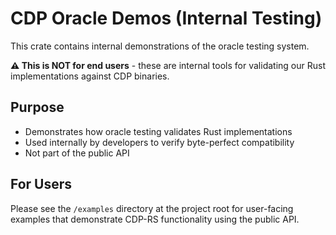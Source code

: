 # CDP Oracle Demos (Internal Testing)

This crate contains internal demonstrations of the oracle testing system. 

**⚠️ This is NOT for end users** - these are internal tools for validating our Rust implementations against CDP binaries.

## Purpose

- Demonstrates how oracle testing validates Rust implementations
- Used internally by developers to verify byte-perfect compatibility
- Not part of the public API

## For Users

Please see the `/examples` directory at the project root for user-facing examples that demonstrate CDP-RS functionality using the public API.